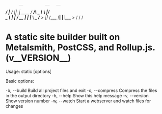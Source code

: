           __          __   __
  _______/  |______ _/  |_|__| ____
 /  ___/\   __\__  \\   __\  |/ ___\
 \___ \  |  |  / __ \|  | |  \  \___
/____  > |__| (____  /__| |__|\___  >
     \/            \/             \/

A static site builder built on Metalsmith, PostCSS, and Rollup.js. (v__VERSION__)
===========================================================================

Usage: static [options]

Basic options:

-b, --build              Build all project files and exit
-c, --compress           Compress the files in the output directory
-h, --help               Show this help message
-v, --version            Show version number
-w, --watch              Start a webserver and watch files for changes

